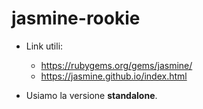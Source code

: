 # jasmine-rookie
* Link utili: 
  * https://rubygems.org/gems/jasmine/
  * https://jasmine.github.io/index.html

* Usiamo la versione __standalone__.
